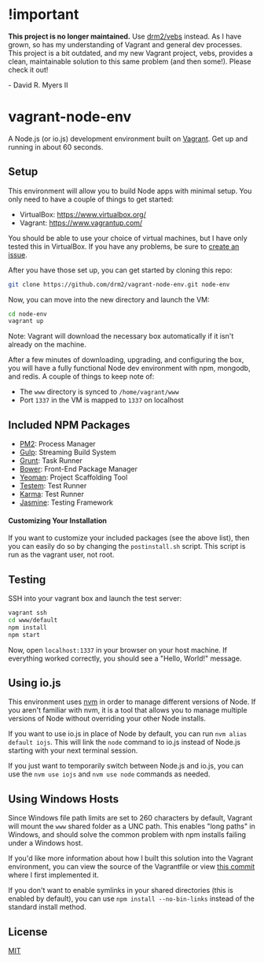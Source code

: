# !important

**This project is no longer maintained.** Use [drm2/vebs](https://github.com/drm2/vebs) instead. As I have grown, so has my understanding of Vagrant and general dev processes. This project is a bit outdated, and my new Vagrant project, vebs, provides a clean, maintainable solution to this same problem (and then some!). Please check it out!

\- David R. Myers II

# vagrant-node-env

A Node.js (or io.js) development environment built on [Vagrant](https://www.vagrantup.com/). Get up and running in about 60 seconds.

## Setup

This environment will allow you to build Node apps with minimal setup. You only need to have a couple of things to get started:

- VirtualBox: https://www.virtualbox.org/
- Vagrant:    https://www.vagrantup.com/

You should be able to use your choice of virtual machines, but I have only tested this in VirtualBox. If you have any problems, be sure to [create an issue](https://github.com/drm2/vagrant-node-env/issues).

After you have those set up, you can get started by cloning this repo:

```bash
git clone https://github.com/drm2/vagrant-node-env.git node-env
```

Now, you can move into the new directory and launch the VM:

```bash
cd node-env
vagrant up
```

Note: Vagrant will download the necessary box automatically if it isn't already on the machine.

After a few minutes of downloading, upgrading, and configuring the box, you will have a fully functional Node dev environment with npm, mongodb, and redis. A couple of things to keep note of:

- The ```www``` directory is synced to ```/home/vagrant/www```
- Port ```1337``` in the VM is mapped to ```1337``` on localhost

## Included NPM Packages

- [PM2](https://github.com/Unitech/pm2): Process Manager
- [Gulp](http://gulpjs.com/): Streaming Build System
- [Grunt](http://gruntjs.com/): Task Runner
- [Bower](http://bower.io/): Front-End Package Manager
- [Yeoman](http://yeoman.io/): Project Scaffolding Tool
- [Testem](https://github.com/airportyh/testem): Test Runner
- [Karma](http://karma-runner.github.io/0.12/index.html): Test Runner
- [Jasmine](https://github.com/jasmine/jasmine): Testing Framework

#### Customizing Your Installation

If you want to customize your included packages (see the above list), then you can easily do so by changing the ```postinstall.sh``` script. This script is run as the vagrant user, not root.

## Testing

SSH into your vagrant box and launch the test server:

```bash
vagrant ssh
cd www/default
npm install
npm start
```

Now, open ```localhost:1337``` in your browser on your host machine. If everything worked correctly, you should see a "Hello, World!" message.

## Using io.js

This environment uses [nvm](https://github.com/creationix/nvm) in order to manage different versions of Node. If you aren't familiar with nvm, it is a tool that allows you to manage multiple versions of Node without overriding your other Node installs.

If you want to use io.js in place of Node by default, you can run ```nvm alias default iojs```. This will link the ```node``` command to io.js instead of Node.js starting with your next terminal session.

If you just want to temporarily switch between Node.js and io.js, you can use the ```nvm use iojs``` and ```nvm use node``` commands as needed.

## Using Windows Hosts

Since Windows file path limits are set to 260 characters by default, Vagrant will mount the ```www``` shared folder as a UNC path. This enables "long paths" in Windows, and should solve the common problem with npm installs failing under a Windows host.

If you'd like more information about how I built this solution into the Vagrant environment, you can view the source of the Vagrantfile or view [this commit](https://github.com/drm2/vagrant-node-env/commit/bdf15f2f301e2b1660b839875e34f172ea8be227) where I first implemented it.

If you don't want to enable symlinks in your shared directories (this is enabled by default), you can use ```npm install --no-bin-links``` instead of the standard install method.

## License

[MIT](https://github.com/drm2/vagrant-node-env/blob/master/LICENSE)
